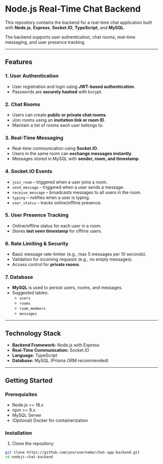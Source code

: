 # Node.js Real-Time Chat Backend

This repository contains the backend for a real-time chat application built with **Node.js**, **Express**, **Socket.IO**, **TypeScript**, and **MySQL**.

The backend supports user authentication, chat rooms, real-time messaging, and user presence tracking.

---

## Features

### 1. User Authentication
- User registration and login using **JWT-based authentication**.
- Passwords are **securely hashed** with bcrypt.

### 2. Chat Rooms
- Users can create **public or private chat rooms**.
- Join rooms using an **invitation link or room ID**.
- Maintain a list of rooms each user belongs to.

### 3. Real-Time Messaging
- Real-time communication using **Socket.IO**.
- Users in the same room can **exchange messages instantly**.
- Messages stored in MySQL with **sender, room, and timestamp**.

### 4. Socket.IO Events
- `join_room` – triggered when a user joins a room.
- `send_message` – triggered when a user sends a message.
- `receive_message` – broadcasts messages to all users in the room.
- `typing` – notifies when a user is typing.
- `user_status` – tracks online/offline presence.

### 5. User Presence Tracking
- Online/offline status for each user in a room.
- Stores **last seen timestamp** for offline users.

### 6. Rate Limiting & Security
- Basic message rate-limiter (e.g., max 5 messages per 10 seconds).
- Validation for incoming requests (e.g., no empty messages).
- Access control for **private rooms**.

### 7. Database
- **MySQL** is used to persist users, rooms, and messages.
- Suggested tables:
  - `users`
  - `rooms`
  - `room_members`
  - `messages`


---

## Technology Stack
- **Backend Framework:** Node.js with Express  
- **Real-Time Communication:** Socket.IO  
- **Language:** TypeScript  
- **Database:** MySQL (Prisma ORM recommended)

---

## Getting Started

### Prerequisites
- Node.js >= 18.x
- npm >= 9.x
- MySQL Server
- (Optional) Docker for containerization

### Installation
1. Clone the repository:
```bash
git clone https://github.com/yourusername/chat-app-backend.git
cd nodejs-chat-backend
